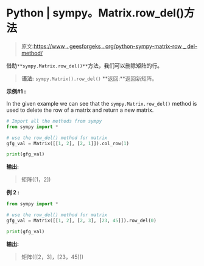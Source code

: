 # Python | sympy。Matrix.row_del()方法

> 原文:[https://www . geesforgeks . org/python-sympy-matrix-row _ del-method/](https://www.geeksforgeeks.org/python-sympy-matrix-row_del-method/)

借助`**sympy.Matrix.row_del()**`方法，我们可以删除矩阵的行。

> **语法:** `sympy.Matrix().row_del()`
> **返回:**返回新矩阵。

**示例#1 :**

In the given example we can see that the `sympy.Matrix.row_del()` method is used to delete the row of a matrix and return a new matrix.

```py
# Import all the methods from sympy
from sympy import *

# use the row_del() method for matrix
gfg_val = Matrix([[1, 2], [2, 1]]).col_row(1)

print(gfg_val)
```

**输出:**

> 矩阵([1，2])

**例 2 :**

```py
from sympy import *

# use the row_del() method for matrix
gfg_val = Matrix([[1, 2], [2, 3], [23, 45]]).row_del(0)

print(gfg_val)
```

**输出:**

> 矩阵([[2，3]，[23，45]])